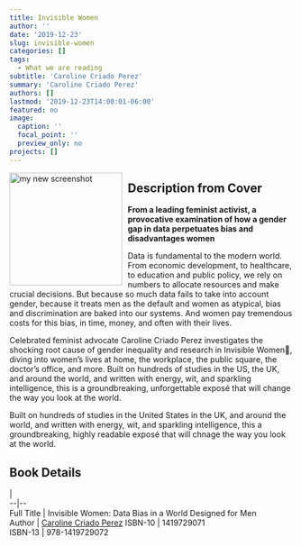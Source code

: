 ```yaml
---
title: Invisible Women
author: ''
date: '2019-12-23'
slug: invisible-women
categories: []
tags:
  - What we are reading
subtitle: 'Caroline Criado Perez'
summary: 'Caroline Criado Perez'
authors: []
lastmod: '2019-12-23T14:00:01-06:00'
featured: no
image: 
  caption: ''
  focal_point: ''
  preview_only: no
projects: []
---
```

<img alt = 'my new screenshot' width='200' src='/img/Books/InvisibleWomen.jpg' align="left" style="margin: 0px 10px 0px 0px;"/>  

## Description from Cover   

**From a leading feminist activist, a provocative examination of how a gender gap in data perpetuates bias and disadvantages women**   

Data is fundamental to the modern world. From economic development, to healthcare, to education and public policy, we rely on numbers to allocate resources and make crucial decisions. But because so much data fails to take into account gender, because it treats men as the default and women as atypical, bias and discrimination are baked into our systems. And women pay tremendous costs for this bias, in time, money, and often with their lives.

Celebrated feminist advocate Caroline Criado Perez investigates the shocking root cause of gender inequality and research in Invisible Women, diving into women’s lives at home, the workplace, the public square, the doctor’s office, and more. Built on hundreds of studies in the US, the UK, and around the world, and written with energy, wit, and sparkling intelligence, this is a groundbreaking, unforgettable exposé that will change the way you look at the world.  

Built on hundreds of studies in the United States in the UK, and around the world, and written with energy, wit, and sparkling intelligence, this a groundbreaking, highly readable exposé  that will chnage the way you look at the world.  

## Book Details 
  |   
--|--  
Full Title | Invisible Women: Data Bias in a World Designed for Men  
Author | [Caroline Criado Perez](https://en.wikipedia.org/wiki/Caroline_Criado-Perez)
ISBN-10 | 1419729071  
ISBN-13 | 978-1419729072




